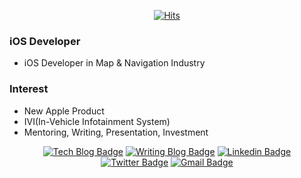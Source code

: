 <div align=center>
  
[![Hits](https://hits.seeyoufarm.com/api/count/incr/badge.svg?url=https%3A%2F%2Fgithub.com%2Fharimkang)](https://hits.seeyoufarm.com)
  
</div>

### iOS Developer

- iOS Developer in Map & Navigation Industry

### Interest

- New Apple Product
- IVI(In-Vehicle Infotainment System)
- Mentoring, Writing, Presentation, Investment

<div align=center>
  
[![Tech Blog Badge](http://img.shields.io/badge/-Tech%20blog-black?style=flat-square&logo=velog&logoColor=#20c997&link=https://velog.io/@wansook0316/)](https://velog.io/@wansook0316/) [![Writing Blog Badge](http://img.shields.io/badge/-Writing%20blog-EBEBEB?style=flat-square&logo=write.as&logoColor=000000&link=https://brunch.co.kr/@wansook0316)](https://brunch.co.kr/@wansook0316)
  [![Linkedin Badge](https://img.shields.io/badge/-LinkedIn-blue?style=flat-square&logo=Linkedin&logoColor=white&link=https://www.linkedin.com/in/wansik-choi-b065881aa/)](https://www.linkedin.com/in/wansik-choi-b065881aa/)
 [![Twitter Badge](https://img.shields.io/badge/Twitter-1D9BF0?style=flat-square&logo=twitter&logoColor=FFFFFF&link=https://twitter.com/WansookDev)](https://twitter.com/WansookDev) [![Gmail Badge](https://img.shields.io/badge/Gmail-d14836?style=flat-square&logo=Gmail&logoColor=white&link=mailto:wansook0316@gmail.com)](mailto:wansook0316@gmail.com)
	
</div>


<!-- 
나중에 참고할 것
https://blog.cowkite.com/blog/2102241544/
https://github.com/matchai/awesome-pinned-gists
-->

<!-- 
[![Tech Blog Badge](http://img.shields.io/badge/-Tech%20blog-black?style=flat-square&logo=velog&logoColor=#20c997&link=https://velog.io/@wansook0316/)](https://velog.io/@wansook0316/)

[![Writing Blog Badge](http://img.shields.io/badge/-Writing%20blog-EBEBEB?style=flat-square&logo=write.as&logoColor=000000&link=https://brunch.co.kr/@wansook0316)](https://brunch.co.kr/@wansook0316)
  
[![Linkedin Badge](https://img.shields.io/badge/-LinkedIn-blue?style=flat-square&logo=Linkedin&logoColor=white&link=https://www.linkedin.com/in/wansik-choi-b065881aa/)](https://www.linkedin.com/in/wansik-choi-b065881aa/)
	
[![Twitter Badge](https://img.shields.io/badge/Twitter-1D9BF0?style=flat-square&logo=twitter&logoColor=FFFFFF&link=https://twitter.com/WansookDev)](https://twitter.com/WansookDev)

[![Gmail Badge](https://img.shields.io/badge/Gmail-d14836?style=flat-square&logo=Gmail&logoColor=white&link=mailto:wansook0316@gmail.com)](mailto:wansook0316@gmail.com)
	
 -->
